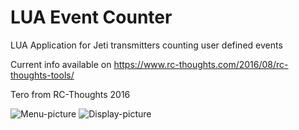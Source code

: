 # LUA Event Counter
LUA Application for Jeti transmitters counting user defined events 

Current info available on https://www.rc-thoughts.com/2016/08/rc-thoughts-tools/

Tero from RC-Thoughts 2016

![Menu-picture](https://www.rc-thoughts.com/wp-content/uploads/2016/08/rc-thoughts_tools_106.png) ![Display-picture](https://www.rc-thoughts.com/wp-content/uploads/2016/08/rc-thoughts_tools_29.png)
